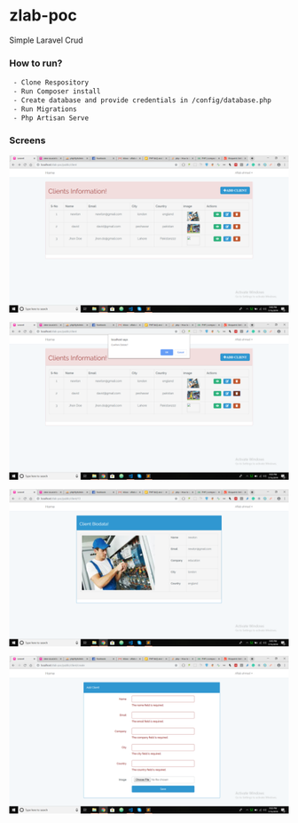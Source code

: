 # zlab-poc

Simple Laravel Crud

### How to run?

```
 - Clone Respository
 - Run Composer install
 - Create database and provide credentials in /config/database.php
 - Run Migrations
 - Php Artisan Serve
```

### Screens

![Demo Screen](/screen-casts/home.png?raw=true "Home")

![Demo Screen](/screen-casts/delete.png?raw=true "Delete")

![Demo Screen](/screen-casts/detail.png?raw=true "Detail")

![Demo Screen](/screen-casts/add.png?raw=true "Add")
